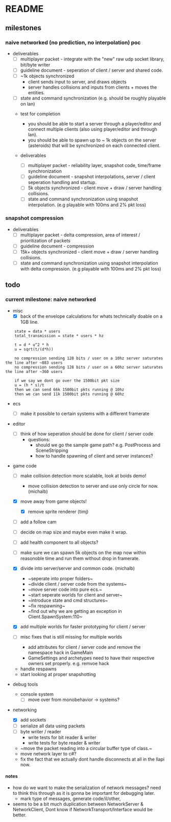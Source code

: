 # README

## milestones

### naive networked (no prediction, no interpolation) poc

- deliverables
  - [ ] multiplayer packet - integrate with the "new" raw udp socket library, bit/byte writer
  - [ ] guideline document - seperation of client / server and shared code.
  - [ ] ~1k objects synchronized
    - client sends input to server, and draws objects
    - server handles collisions and inputs from clients + moves the entities.
  - [ ] state and command synchronization (e.g. should be roughly playable on lan)

  - test for completion
    - you should be able to start a server through a player/editor and connect multiple clients (also using player/editor and through lan).
    - you should be able to spawn up to ~ 1k objects on the server (asteroids) that will be synchronized on each connected client.

  - deliverables
    - [ ] multiplayer packet - reliability layer, snapshot code, time/frame synchronization
    - [ ] guideline document - snapshot interpolations, server / client seperation handling and startup.
    - [ ] 5k objects synchronized - client move + draw / server handling collisions.
    - [ ] state and command synchronization using snapshot interpolation. (e.g playable with 100ms and 2% pkt loss)

### snapshot compression

- deliverables
  - [ ] multiplayer packet - delta compression, area of interest / prioritization of packets
  - [ ] guideline document - compression
  - [ ] 15k+ objects synchronized - client move + draw / server handling collisions.
  - [ ] state and command synchronization using snapshot interpolation with delta compression. (e.g playable with 100ms and 2% pkt loss)

## todo

### current milestone: naive networked

- misc
  - [x] back of the envelope calculations for whats technically doable on a 1GB line.

```
    state = data * users
    total_transmission = state * users * hz

    t = d * u^2 * h
    u = sqrt(t/(d*h))

    no compression sending 128 bits / user on a 10hz server saturates the line after ~883 users
    no compression sending 128 bits / user on a 60hz server saturates the line after ~360 users

    if we say we dont go over the 1500bit pkt size
    u = (h * s)/t
    then we can send 66k 1500bit pkts running @ 10hz
    then we can send 11k 1500bit pkts running @ 60hz
```

- ecs
  - [ ] make it possible to certain systems with a different framerate

- editor
  - [ ] think of how seperation should be done for client / server code
    - questions:
      - should we go the sample game path? e.g. PostProcess and SceneStripping
      - how to handle spawning of client and server instances?

- game code
  - [ ] make collision detection more scalable, look at boids demo!
    - move collision detection to server and use only circle for now. (michalb)
  - [x] move away from game objects!
    - [x] remove sprite renderer (timj)
  - [ ] add a follow cam
  - [ ] decide on map size and maybe even make it wrap.
  - [ ] add health component to all objects?
  - [ ] make sure we can spawn 5k objects on the map now within reasonoble time and run them without drop in framerate.

  - [x] divide into server/server and common code. (michalb)
    - ~seperate into proper folders~
    - ~divide client / server code from the systems~
    - ~move server code into pure ecs.~
    - ~start seperate worlds for client and server~
    - ~introduce state and cmd structures~
    - ~fix respawning~
    - ~find out why we are getting an exception in Client.SpawnSystem:110~
  - [x] add multiple worlds for faster prototyping for client / server

  - [ ] misc fixes that is still missing for multiple worlds
    - add attributes for client / server code and remove the namespace hack in GameMain
    - GameSettings and archetypes need to have their respective owners set properly. e.g. remvoe hack
  - handle respawns
  - start looking at proper snapshotting

- debug tools
  - console system
    - [ ] move over from monobehavior -> systems?

- networking
  - [x] add sockets
  - [ ] serialize all data using packets
  - [ ] byte writer / reader
    - write tests for bit reader & writer
    - write tests for byte reader & writer
  - ~move the packet reading into a circular buffer type of class.~
  - move network layer to c#?
  - fix the fact that we actually dont handle disconnects at all in the llapi now.


#### notes

- how do we want to make the serialization of network messages? need to think this through as it is gonna be important for debugging later.
  - mark type of messages, generate code/il/other, 
- seems to be a bit much duplication between NetworkServer & NetworkClient, Dont know if NetworkTransport/Interface would be better. 
